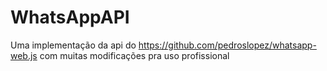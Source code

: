 # WhatsAppAPI
Uma implementação da api do https://github.com/pedroslopez/whatsapp-web.js com muitas modificações pra uso profissional
